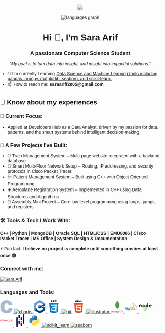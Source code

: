 <!DOCTYPE html>
<html lang="en">
<head>
  <meta charset="UTF-8">
</head>
<body style="margin: 0; padding: 0; font-family: Arial, sans-serif;">

  <p align="center">
    <img height="180" src="https://media.giphy.com/media/M9gbBd9nbDrOTu1Mqx/giphy.gif" />
  </p>

  <p align="center">
    <img src="https://github-readme-stats.vercel.app/api/top-langs?username=SaraArif6198&locale=en&hide_title=false&layout=compact&card_width=320&langs_count=5&theme=dracula&hide_border=false" height="150" alt="languages graph" />
  </p>

  <h1 align="center">Hi 👋, I'm Sara Arif</h1>
  <h3 align="center">A passionate Computer Science Student</h3>

  <p align="center"><em>"My goal is to turn data into insight, and insight into impactful solutions."</em></p>

  <ul>
    <li>🔭 I’m currently Learning <a href="https://github.com/SaraArif6198/Data-Science-Internship-Tasks" target="_blank">Data Science and Machine Learning tools including pandas, numpy, matplotlib, seaborn, and scikit-learn.</a></li>
    <li>📫 How to reach me: <strong>saraariff2005@gmail.com</strong></li>
  </ul>

  <h2>📄 Know about my experiences</h2>
  <h3>🎯 Current Focus:</h3>
  <ul>
    <li>Applied at Developers Hub as a Data Analyst, driven by my passion for data, patterns, and the smart systems behind intelligent decision-making.</li>
  </ul>

  <h3>📂 A Few Projects I’ve Built:</h3>
  <ul>
    <li>🚉 Train Management System – Multi-page website integrated with a backend database</li>
    <li>🏢 Smart Multi-Floor Network Setup – Routing, IP addressing, and security protocols in Cisco Packet Tracer</li>
    <li>🩺 Patient Management System – Built using C++ with Object-Oriented Programming</li>
    <li>✈️ Aeroplane Registration System – Implemented in C++ using Data Structures and Algorithms</li>
    <li>🧮 Assembly Mini Project – Core low-level programming using loops, jumps, and registers</li>
  </ul>

  <h3>🛠 Tools & Tech I Work With:</h3>
  <p><strong>C++ | Python | MongoDB | Oracle SQL | HTML/CSS | EMU8086 | Cisco Packet Tracer | MS Office | System Design & Documentation</strong></p>

  <p>⚡ Fun fact: <strong>I believe no project is complete until something crashes at least once 😅</strong></p>

  <h3>Connect with me:</h3>
  <p>
    <a href="https://www.linkedin.com/in/sara-arif-7922642b8/" target="_blank">
      <img src="https://raw.githubusercontent.com/rahuldkjain/github-profile-readme-generator/master/src/images/icons/Social/linked-in-alt.svg" alt="Sara Arif" height="30" width="40" />
    </a>
  </p>

  <h3>Languages and Tools:</h3>
  <p>
    <a href="https://www.cprogramming.com/" target="_blank" rel="noreferrer">
      <img src="https://raw.githubusercontent.com/devicons/devicon/master/icons/c/c-original.svg" alt="c" width="40" height="40"/>
    </a>
    <a href="https://www.chartjs.org" target="_blank" rel="noreferrer">
      <img src="https://www.chartjs.org/media/logo-title.svg" alt="chartjs" width="40" height="40"/>
    </a>
    <a href="https://www.w3schools.com/cpp/" target="_blank" rel="noreferrer">
      <img src="https://raw.githubusercontent.com/devicons/devicon/master/icons/cplusplus/cplusplus-original.svg" alt="cplusplus" width="40" height="40"/>
    </a>
    <a href="https://www.w3schools.com/css/" target="_blank" rel="noreferrer">
      <img src="https://raw.githubusercontent.com/devicons/devicon/master/icons/css3/css3-original-wordmark.svg" alt="css3" width="40" height="40"/>
    </a>
    <a href="https://git-scm.com/" target="_blank" rel="noreferrer">
      <img src="https://www.vectorlogo.zone/logos/git-scm/git-scm-icon.svg" alt="git" width="40" height="40"/>
    </a>
    <a href="https://www.w3.org/html/" target="_blank" rel="noreferrer">
      <img src="https://raw.githubusercontent.com/devicons/devicon/master/icons/html5/html5-original-wordmark.svg" alt="html5" width="40" height="40"/>
    </a>
    <a href="https://www.adobe.com/in/products/illustrator.html" target="_blank" rel="noreferrer">
      <img src="https://www.vectorlogo.zone/logos/adobe_illustrator/adobe_illustrator-icon.svg" alt="illustrator" width="40" height="40"/>
    </a>
    <a href="https://www.mongodb.com/" target="_blank" rel="noreferrer">
      <img src="https://raw.githubusercontent.com/devicons/devicon/master/icons/mongodb/mongodb-original-wordmark.svg" alt="mongodb" width="40" height="40"/>
    </a>
    <a href="https://www.mysql.com/" target="_blank" rel="noreferrer">
      <img src="https://raw.githubusercontent.com/devicons/devicon/master/icons/mysql/mysql-original-wordmark.svg" alt="mysql" width="40" height="40"/>
    </a>
    <a href="https://nodejs.org" target="_blank" rel="noreferrer">
      <img src="https://raw.githubusercontent.com/devicons/devicon/master/icons/nodejs/nodejs-original-wordmark.svg" alt="nodejs" width="40" height="40"/>
    </a>
    <a href="https://www.oracle.com/" target="_blank" rel="noreferrer">
      <img src="https://raw.githubusercontent.com/devicons/devicon/master/icons/oracle/oracle-original.svg" alt="oracle" width="40" height="40"/>
    </a>
    <a href="https://pandas.pydata.org/" target="_blank" rel="noreferrer">
      <img src="https://raw.githubusercontent.com/devicons/devicon/2ae2a900d2f041da66e950e4d48052658d850630/icons/pandas/pandas-original.svg" alt="pandas" width="40" height="40"/>
    </a>
    <a href="https://www.python.org" target="_blank" rel="noreferrer">
      <img src="https://raw.githubusercontent.com/devicons/devicon/master/icons/python/python-original.svg" alt="python" width="40" height="40"/>
    </a>
    <a href="https://scikit-learn.org/" target="_blank" rel="noreferrer">
      <img src="https://upload.wikimedia.org/wikipedia/commons/0/05/Scikit_learn_logo_small.svg" alt="scikit_learn" width="40" height="40"/>
    </a>
    <a href="https://seaborn.pydata.org/" target="_blank" rel="noreferrer">
      <img src="https://seaborn.pydata.org/_images/logo-mark-lightbg.svg" alt="seaborn" width="40" height="40"/>
    </a>
  </p>

</body>
</html>





